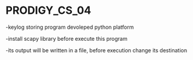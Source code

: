 # PRODIGY_CS_04
-keylog storing program devoleped python platform 

-install scapy library before execute this program 

-its output will be written in a file, before execution change its destination

